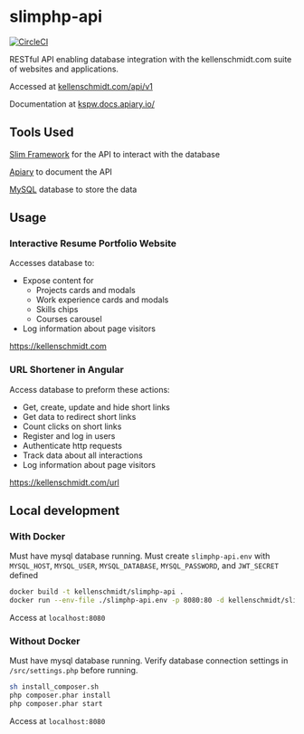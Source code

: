 # slimphp-api

[![CircleCI](https://circleci.com/gh/kellenschmidt/slimphp-api.svg?style=svg)](https://circleci.com/gh/kellenschmidt/slimphp-api)

RESTful API enabling database integration with the kellenschmidt.com suite of websites and applications.

Accessed at [kellenschmidt.com/api/v1](https://kellenschmidt.com/api/v1)

Documentation at [kspw.docs.apiary.io/](https://kspw.docs.apiary.io)

## Tools Used

[Slim Framework](https://www.slimframework.com/) for the API to interact with the database

[Apiary](https://apiary.io/) to document the API

[MySQL](https://mysql.com) database to store the data

## Usage

### Interactive Resume Portfolio Website

Accesses database to:

- Expose content for
  - Projects cards and modals
  - Work experience cards and modals
  - Skills chips
  - Courses carousel
- Log information about page visitors

https://kellenschmidt.com

### URL Shortener in Angular

Access database to preform these actions:

- Get, create, update and hide short links
- Get data to redirect short links
- Count clicks on short links
- Register and log in users
- Authenticate http requests
- Track data about all interactions
- Log information about page visitors

https://kellenschmidt.com/url

## Local development

### With Docker

Must have mysql database running. Must create `slimphp-api.env` with `MYSQL_HOST`, `MYSQL_USER`, `MYSQL_DATABASE`, `MYSQL_PASSWORD`, and `JWT_SECRET` defined

```sh
docker build -t kellenschmidt/slimphp-api .
docker run --env-file ./slimphp-api.env -p 8080:80 -d kellenschmidt/slimphp-api
```

Access at `localhost:8080`

### Without Docker

Must have mysql database running. Verify database connection settings in `/src/settings.php` before running.

```sh
sh install_composer.sh
php composer.phar install
php composer.phar start
```

Access at `localhost:8080`
